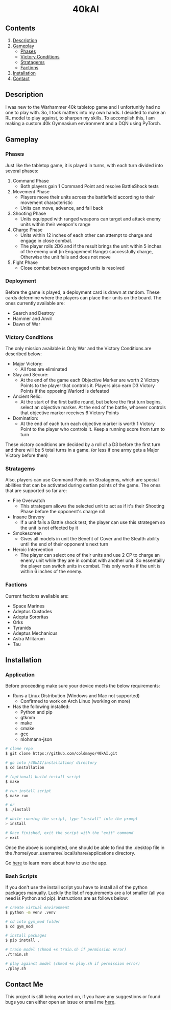 <h1 align="center">
  <br>
  <br>
  40kAI
  <br>
</h1>

## Contents


1. <a href="#description">Description</a>
2. <a href="#gameplay">Gameplay</a>
	- <a href="#phases">Phases</a>
	- <a href="#victory-conditions">Victory Conditions</a>
	- <a href="#stratagems">Stratagems</a>
	- <a href="#factions">Factions</a>
3. <a href="#installation">Installation</a>
4. <a href="#contact-me">Contact</a>

## Description

I was new to the Warhammer 40k tabletop game and I unfortunitly had no one to play with. So, I took matters into my own hands. I decided to make an RL model to play against, to sharpen my skills. To accomplish this, I am making a custom 40k Gymnasium environment and a DQN using PyTorch.

## Gameplay

### Phases

Just like the tabletop game, it is played in turns, with each turn divided into several phases:<br>

1. Command Phase
   - Both players gain 1 Command Point and resolve BattleShock tests
2. Movement Phase
   - Players move their units across the battlefield according to their movement characteristic
   - Units can move, advance, and fall back
3. Shooting Phase
   - Units equipped with ranged weapons can target and attack enemy units within their weapon's range
4. Charge Phase
   - Units within 12 inches of each other can attempt to charge and engage in close combat.
   - The player rolls 2D6 and if the result brings the unit within 5 inches of the enemy unit (in Engagement Range) successfully charge, Otherwise the unit fails and does not move
5. Fight Phase
    - Close combat between engaged units is resolved

### Deployment

Before the game is played, a deployment card is drawn at random. These cards determine where the players can place their units on the board. The ones currently available are:
- Search and Destroy
- Hammer and Anvil
- Dawn of War

### Victory Conditions

The only mission available is Only War and the Victory Conditions are described below:
- Major Victory:
   - All foes are eliminated
- Slay and Secure:
   - At the end of the game each Objective Marker are worth 2 Victory Points to the player that controls it. Players also earn D3 Victory Points if the opposing Warlord is defeated
- Ancient Relic:
   - At the start of the first battle round, but before the first turn begins, select an objective marker. At the end of the battle, whoever controls that objective marker receives 6 Victory Points
- Domination:
   - At the end of each turn each objective marker is worth 1 Victory Point to the player who controls it. Keep a running score from turn to turn

These victory conditions are decided by a roll of a D3 before the first turn and there will be 5 total turns in a game. (or less if one army gets a Major Victory before then)

### Stratagems

Also, players can use Command Points on Stratagems, which are special abilities that can be activated during certian points of the game. The ones that are supported so far are:
- Fire Overwatch
	- This strategem allows the selected unit to act as if it's their Shooting Phase before the opponent's charge roll
- Insane Bravery
	- If a unit fails a Battle shock test, the player can use this strategem so the unit is not effected by it
- Smokescreen
	- Gives all models in unit the Benefit of Cover and the Stealth ability until the end of their opponent's next turn
- Heroic Intervention
	- The player can select one of their units and use 2 CP to charge an enemy unit while they are in combat with another unit. So essentailly the player can switch units in combat. This only works if the unit is within 6 inches of the enemy.
### Factions

Current factions available are:
- Space Marines
- Adeptus Custodes
- Adepta Sororitas
- Orks
- Tyranids
- Adeptus Mechanicus
- Astra Militarum
- Tau

## Installation

### Application 

Before proceeding make sure your device meets the below requirements:
- Runs a Linux Distribution (Windows and Mac not supported)
   - Confirmed to work on Arch Linux (working on more)
- Has the following installed:
   - Python and pip
   - gtkmm
   - make
   - cmake
   - gcc
   - nlohmann-json

```bash
# clone repo
$ git clone https://github.com/coldmayo/40kAI.git

# go into /40kAI/installation/ directory
$ cd installation

# (optional) build install script
$ make

# run install script
$ make run

# or
$ ./install

# while running the script, type "install" into the prompt
> install

# Once finished, exit the script with the "exit" command
> exit
```

Once the above is completed, one should be able to find the .desktop file in the /home/your_username/.local/share/applications directory.

Go <a href="https://github.com/coldmayo/40kAI/blob/main/gui/README.md">here</a> to learn more about how to use the app.

### Bash Scripts

If you don't use the install script you have to install all of the python packages manually. Luckily the list of requirements are a lot smaller (all you need is Python and pip). Instructions are as follows below:

```bash
# create virtual environment
$ python -m venv .venv

# cd into gym_mod folder
$ cd gym_mod

# install packages
$ pip install .

# train model (chmod +x train.sh if permission error)
./train.sh

# play against model (chmod +x play.sh if permission error)
./play.sh
```
## Contact Me

This project is still being worked on, if you have any suggestions or found bugs you can either open an issue or email me <a href="mailto:coldmayo@proton.me">here</a>. 
